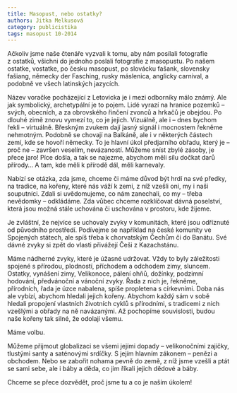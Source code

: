 ```yaml
---
title: Masopust, nebo ostatky?
authors: Jitka Melkusová
category: publicistika
tags: masopust 10-2014
---
```


Ačkoliv jsme naše čtenáře vyzvali k tomu, aby nám posílali fotografie z ostatků, všichni do jednoho poslali fotografie z masopustu. Po našem ostatke, vostatke, po česku masopust, po slovácku fašank, slovensky fašiang, německy der Fasching, rusky máslenica, anglicky carnival, a podobně ve všech latinských jazycích.

Název voračke pocházející z Letovicka je i mezi odborníky málo známý. Ale jak symbolický, archetypální je to pojem. Lidé vyrazí na hranice pozemků – svých, obecních, a za obrovského řinčení zvonců a hrkačů je obejdou. Po dlouhé zimě znovu vymezí to, co je jejich. Vizuálně, ale i – dnes bychom řekli – virtuálně. Břeskným zvukem dají jasný signál i mocnostem řekněme nehmotným. Podobně se chovají na Balkáně, ale i v některých částech zemí, kde se hovoří německy. To je hlavní úkol předjarního obřadu, který je – proč ne – završen veselím, nevázaností. Můžeme sníst zbylé zásoby, je přece jaro! Píce došla, a tak se najezme, abychom měli sílu dočkat darů přírody… A tam, kde měli k přírodě dál, měli karnevaly.

Nabízí se otázka, zda jsme, chceme či máme důvod být hrdí na své předky, na tradice, na kořeny, které nás váží k zemi, z níž vzešli oni, my i naši souputníci. Zdali si uvědomujeme, co nám zanechali, co my – třeba nevědomky – odkládáme. Zda vůbec chceme rozklíčovat dávná poselství, která jsou možná stále uchována či uschována v prostoru, kde žijeme.

Je zvláštní, že nejvíce se uchovaly zvyky v komunitách, které jsou odříznuté od původního prostředí. Podívejme se například na české komunity ve Spojených státech, ale spíš třeba k chorvatským Čechům či do Banátu. Své dávné zvyky si zpět do vlasti přivážejí Češi z Kazachstánu.

Máme nádherné zvyky, které je úžasné udržovat. Vždy to byly záležitosti spojené s přírodou, plodností, příchodem a odchodem zimy, sluncem. Ostatky, vynášení zimy, Velikonoce, pálení ohňů, dožínky, podzimní hodování, předvánoční a vánoční zvyky. Řada z nich je, řekněme, přírodních, řada je úzce nabalena, spíše propletena s církevními. Doba nás ale vybízí, abychom hledali jejich kořeny. Abychom každý sám v sobě hledali propojení vlastních životních cyklů s přírodními, s tradicemi z nich vzešlými a obřady na ně navázanými. Až pochopíme souvislosti, budou naše kořeny tak silné, že odolají všemu.

Máme volbu.

Můžeme přijmout globalizaci se všemi jejími dopady – velikonočními zajíčky, tlustými santy a saténovými srdíčky. S jejím hlavním zákonem – penězi a obchodem. Nebo se zabořit nohama pevně do země, z níž jsme vzešli a ptát se sami sebe, ale i báby a děda, co jim říkali jejich dědové a báby.

Chceme se přece dozvědět, proč jsme tu a co je naším úkolem!